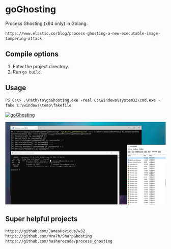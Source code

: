 # goGhosting

Process Ghosting (x64 only) in Golang.
```text
https://www.elastic.co/blog/process-ghosting-a-new-executable-image-tampering-attack
```

## Compile options

1. Enter the project directory.
2. Run `go build`.

## Usage

```text
PS C:\> .\Path\to\goGhosting.exe -real C:\windows\system32\cmd.exe -fake C:\windows\temp\fakefile
```
[![goGhosting](https://res.cloudinary.com/marcomontalbano/image/upload/v1643264102/video_to_markdown/images/youtube--8s3Cj3DopT8-c05b58ac6eb4c4700831b2b3070cd403.jpg)](https://youtu.be/8s3Cj3DopT8 "goGhosting")

![img0.png](img0.png)

## Super helpful projects

```text
https://github.com/JamesHovious/w32
https://github.com/Wra7h/SharpGhosting
https://github.com/hasherezade/process_ghosting
```
